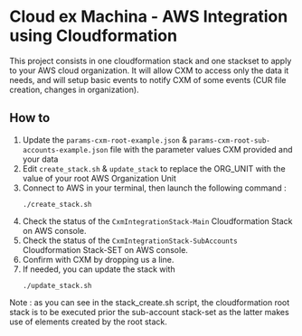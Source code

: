 
# Cloud ex Machina - AWS Integration using Cloudformation 

This project consists in one cloudformation stack and one stackset to apply to your AWS cloud organization.
It will allow CXM to access only the data it needs, and will setup basic events to notify CXM of some events (CUR file creation, changes in organization).


## How to

1. Update the `params-cxm-root-example.json` & `params-cxm-root-sub-accounts-example.json` file with the parameter values CXM provided and your data
2. Edit `create_stack.sh` & `update_stack` to replace the ORG_UNIT with the value of your root AWS Organization Unit
3. Connect to AWS in your terminal, then launch the following command :
    ```
    ./create_stack.sh
    ```
4. Check the status of the `CxmIntegrationStack-Main` Cloudformation Stack on AWS console.
5. Check the status of the `CxmIntegrationStack-SubAccounts` Cloudformation Stack-SET on AWS console.
6. Confirm with CXM by dropping us a line.
7. If needed, you can update the stack with
    ```
    ./update_stack.sh
    ```

Note : as you can see in the stack_create.sh script, the cloudformation root stack is to be executed prior the sub-account stack-set as the latter makes use of elements created by the root stack.